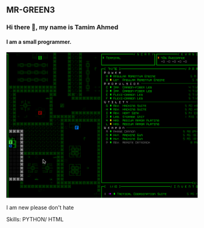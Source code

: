 ## MR-GREEN3
### Hi there 👋, my name is Tamim Ahmed 

#### I am a small programmer.

![I am a small programmer.](https://raw.githubusercontent.com/MRVIVEK-CODER/MRVIVEK-CODER/main/md7Oqrf.gif)

I am new please don't hate

Skills: PYTHON/ HTML

